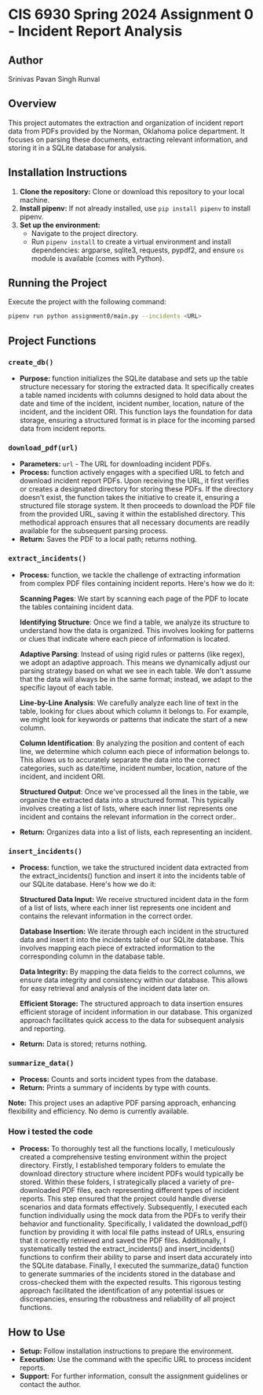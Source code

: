 # CIS 6930 Spring 2024 Assignment 0 - Incident Report Analysis

## Author
Srinivas Pavan Singh Runval

## Overview
This project automates the extraction and organization of incident report data from PDFs provided by the Norman, Oklahoma police department. It focuses on parsing these documents, extracting relevant information, and storing it in a SQLite database for analysis.

## Installation Instructions
1. **Clone the repository:** Clone or download this repository to your local machine.
2. **Install pipenv:** If not already installed, use `pip install pipenv` to install pipenv.
3. **Set up the environment:**
   - Navigate to the project directory.
   - Run `pipenv install` to create a virtual environment and install dependencies: argparse, sqlite3, requests, pypdf2, and ensure `os` module is available (comes with Python).

## Running the Project
Execute the project with the following command:
```bash
pipenv run python assignment0/main.py --incidents <URL>
```

## Project Functions

### `create_db()`
- **Purpose:** function initializes the SQLite database and sets up the table structure necessary for storing the extracted data. It specifically creates a table named incidents with columns designed to hold data about the date and time of the incident, incident number, location, nature of the incident, and the incident ORI. This function lays the foundation for data storage, ensuring a structured format is in place for the incoming parsed data from incident reports.

### `download_pdf(url)`
- **Parameters:** `url` - The URL for downloading incident PDFs.
- **Process:** function actively engages with a specified URL to fetch and download incident report PDFs. Upon receiving the URL, it first verifies or creates a designated directory for storing these PDFs. If the directory doesn't exist, the function takes the initiative to create it, ensuring a structured file storage system. It then proceeds to download the PDF file from the provided URL, saving it within the established directory. This methodical approach ensures that all necessary documents are readily available for the subsequent parsing process.
- **Return:** Saves the PDF to a local path; returns nothing.

### `extract_incidents()`
- **Process:** function, we tackle the challenge of extracting information from complex PDF files containing incident reports. Here's how we do it:

     **Scanning Pages**: We start by scanning each page of the PDF to locate the tables containing incident data.

     **Identifying Structure**: Once we find a table, we analyze its structure to understand how the data is organized. This involves looking for patterns or clues that indicate where each piece of information is located.

     **Adaptive Parsing**: Instead of using rigid rules or patterns (like regex), we adopt an adaptive approach. This means we dynamically adjust our parsing strategy based on what we see in each table. We don't assume that the data will           always be in the same format; instead, we adapt to the specific layout of each table.

     **Line-by-Line Analysis**: We carefully analyze each line of text in the table, looking for clues about which column it belongs to. For example, we might look for keywords or patterns that indicate the start of a new column.
   
     **Column Identification**: By analyzing the position and content of each line, we determine which column each piece of information belongs to. This allows us to accurately separate the data into the correct categories, such as                 date/time, incident number, location, nature of the incident, and incident ORI.

     **Structured Output**: Once we've processed all the lines in the table, we organize the extracted data into a structured format. This typically involves creating a list of lists, where each inner list represents one incident and                contains the relevant information in the correct order..
- **Return:** Organizes data into a list of lists, each representing an incident.

### `insert_incidents()`
- **Process:**  function, we take the structured incident data extracted from the extract_incidents() function and insert it into the incidents table of our SQLite database. Here's how we do it:

     **Structured Data Input:** We receive structured incident data in the form of a list of lists, where each inner list represents one incident and contains the relevant information in the correct order.

     **Database Insertion:** We iterate through each incident in the structured data and insert it into the incidents table of our SQLite database. This involves mapping each piece of extracted information to the corresponding column in 
     the database table.

     **Data Integrity:** By mapping the data fields to the correct columns, we ensure data integrity and consistency within our database. This allows for easy retrieval and analysis of the incident data later on.

     **Efficient Storage:** The structured approach to data insertion ensures efficient storage of incident information in our database. This organized approach facilitates quick access to the data for subsequent analysis and reporting.
- **Return:** Data is stored; returns nothing.

### `summarize_data()`
- **Process:** Counts and sorts incident types from the database.
- **Return:** Prints a summary of incidents by type with counts.

**Note:** This project uses an adaptive PDF parsing approach, enhancing flexibility and efficiency. No demo is currently available.

### How i tested the code 
- **Process:** To thoroughly test all the functions locally, I meticulously created a comprehensive testing environment within the project directory. Firstly, I established temporary folders to emulate the download directory structure where incident PDFs would typically be stored. Within these folders, I strategically placed a variety of pre-downloaded PDF files, each representing different types of incident reports. This step ensured that the project could handle diverse scenarios and data formats effectively. Subsequently, I executed each function individually using the mock data from the PDFs to verify their behavior and functionality. Specifically, I validated the download_pdf() function by providing it with local file paths instead of URLs, ensuring that it correctly retrieved and saved the PDF files. Additionally, I systematically tested the extract_incidents() and insert_incidents() functions to confirm their ability to parse and insert data accurately into the SQLite database. Finally, I executed the summarize_data() function to generate summaries of the incidents stored in the database and cross-checked them with the expected results. This rigorous testing approach facilitated the identification of any potential issues or discrepancies, ensuring the robustness and reliability of all project functions.

## How to Use
- **Setup:** Follow installation instructions to prepare the environment.
- **Execution:** Use the command with the specific URL to process incident reports.
- **Support:** For further information, consult the assignment guidelines or contact the author.
